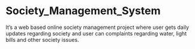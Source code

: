 # Society_Management_System
It’s a web based online society management project where user gets daily updates regarding society and user can complaints regarding water, light bills and other society issues.
